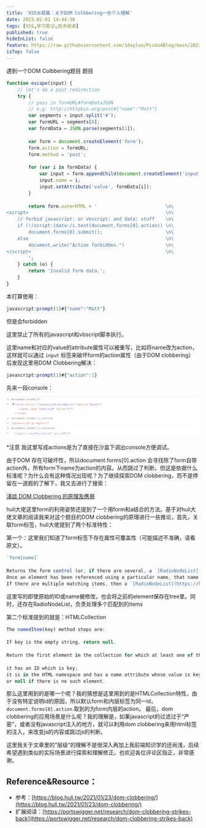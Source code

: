 ```yaml
---
title: 'XSS水题篇：关于DOM Colbbering一些个人理解'
date: 2023-02-01 14:44:38
tags: [XSS,学习笔记,技术阅读]
published: true
hideInList: false
feature: https://raw.githubusercontent.com/1dayluo/PicGo4Blog/main/2023_2/Untitled.png
isTop: false
---
```

遇到一个DOM Colbbering题目
题目

```jsx
function escape(input) {
    // let's do a post redirection
    try {
        // pass in formURL#formDataJSON
        // e.g. http://httpbin.org/post#{"name":"Matt"}
        var segments = input.split('#');
        var formURL = segments[0];
        var formData = JSON.parse(segments[1]);

        var form = document.createElement('form');
        form.action = formURL;
        form.method = 'post';

        for (var i in formData) {
            var input = form.appendChild(document.createElement('input'));
            input.name = i;
            input.setAttribute('value', formData[i]);
        }

        return form.outerHTML + '                         \n\
<script>                                                  \n\
    // forbid javascript: or vbscript: and data: stuff    \n\
    if (!/script:|data:/i.test(document.forms[0].action)) \n\
        document.forms[0].submit();                       \n\
    else                                                  \n\
        document.write("Action forbidden.")               \n\
</script>                                                 \n\
        ';
    } catch (e) {
        return 'Invalid form data.';
    }
}
```

本打算使用：

```jsx
javascript:prompt(1)#{"name":"Matt"}
```

但是会forbidden

这里禁止了所有的javascript和vbscript脚本执行。

这里name和对应的value的attribute属性可以被重写，比如将name改为action，这样就可以通过 `input` 标签来破坏form的action属性（由于DOM clobbering）
后发现这里用DOM Clobbering解决：
```jsx
javascript:prompt(1)#{"action":1}
```

先来一段console：

![](https://raw.githubusercontent.com/1dayluo/PicGo4Blog/main/2023_2/Untitled.png)

*注意 我这里写成actions是为了直接在沙盒下调出console方便调试。

由于DOM 存在可破坏性，所以document.forms[0].action 会寻找除了form自带action外，所有form下name为action的内容。从而跳过了判断。但这是依据什么标准呢？为什么会有这种情况出现呢？为了继续探索DOM clobbering，而不是停留在一道题的了解下，我又去进行了搜索：

[淺談 DOM Clobbering 的原理及應用](https://blog.huli.tw/2021/01/23/dom-clobbering/)

huli大佬这里form的利用姿势还提到了一个用form和a结合的方法。基于对huli大佬文章的阅读我来对这个题目的DOM  clobbering的原理进行一些推论，首先，关联form标签，huli大佬提到了两个标准特性：

第一个：这里我们知道了form标签下存在属性可覆盖性（可能描述不准确，请看原文）。

```jsx
`form[name]`

Returns the form control (or, if there are several, a `[RadioNodeList](https://html.spec.whatwg.org/multipage/common-dom-interfaces.html#radionodelist)` of the form controls) in the form with the given [ID](https://dom.spec.whatwg.org/#concept-id) or `[name](https://html.spec.whatwg.org/multipage/form-control-infrastructure.html#attr-fe-name)` (excluding image buttons for historical txts); or, if there are none, returns the `[img](https://html.spec.whatwg.org/multipage/embedded-content.html#the-img-element)` element with the given ID.
Once an element has been referenced using a particular name, that name will continue being available as a way to reference that element in this method, even if the element's actual [ID](https://dom.spec.whatwg.org/#concept-id) or `[name](https://html.spec.whatwg.org/multipage/form-control-infrastructure.html#attr-fe-name)` changes, for as long as the element remains in the [tree](https://dom.spec.whatwg.org/#concept-tree).
If there are multiple matching items, then a `[RadioNodeList](https://html.spec.whatwg.org/multipage/common-dom-interfaces.html#radionodelist)` object containing all those elements is returned.
```

这里写的即使原始的ID或name被修改，也会将之前的element保存在tree里。同时，还存在RadioNodeList，负责处理多个匹配到的items

第二个标准提到的就是：HTMLCollection

```jsx
The namedItem(key) method steps are:

If key is the empty string, return null.

Return the first element in the collection for which at least one of the following is true:

it has an ID which is key;
it is in the HTML namespace and has a name attribute whose value is key;
or null if there is no such element.
```

那么这里用到的是哪一个呢？我的猜想是这里用到的是HTMLCollection特性，由于没有特定说明id的原因，所以默认form和内层标签为同一id，`document.forms[0].action` 取到的为form内层的action。 
最后，dom clobbering的应用场景是什么呢？我的理解是，如果javascript的过滤过于“严密”，或者没有javascript注入的地方，就可以利用dom clobbering来用html标签的注入，来改变js的内容或跳过js的判断。

这里我关于文章里的”层级“的理解不是很深入再加上我前端知识学的还尚浅，后续希望遇到类似的实际场景进行探索和理解修正。也欢迎各位评论区指正，非常感谢。

## Reference&Resource：

- 参考：[https://blog.huli.tw/2021/01/23/dom-clobbering/](https://blog.huli.tw/2021/01/23/dom-clobbering/)
- 扩展阅读：[https://portswigger.net/research/dom-clobbering-strikes-back](https://portswigger.net/research/dom-clobbering-strikes-back)